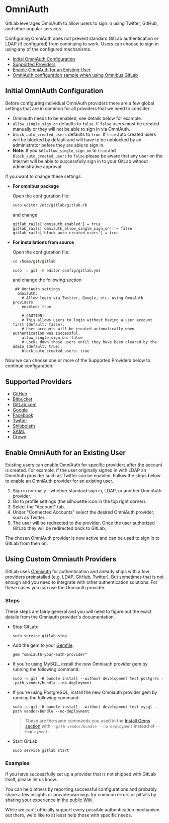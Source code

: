 # OmniAuth

GitLab leverages OmniAuth to allow users to sign in using Twitter, GitHub, and other popular services.

Configuring OmniAuth does not prevent standard GitLab authentication or LDAP (if configured) from continuing to work. Users can choose to sign in using any of the configured mechanisms.

- [Initial OmniAuth Configuration](#initial-omniauth-configuration)
- [Supported Providers](#supported-providers)
- [Enable OmniAuth for an Existing User](#enable-omniauth-for-an-existing-user)
- [OmniAuth configuration sample when using Omnibus GitLab](https://gitlab.com/gitlab-org/omnibus-gitlab/tree/master#omniauth-google-twitter-github-login)

## Initial OmniAuth Configuration

Before configuring individual OmniAuth providers there are a few global settings that are in common for all providers that we need to consider.

- Omniauth needs to be enabled, see details below for example.
- `allow_single_sign_on` defaults to `false`. If `false` users must be created manually or they will not be able to
sign in via OmniAuth.
- `block_auto_created_users` defaults to `true`. If `true` auto created users will be blocked by default and will
have to be unblocked by an administrator before they are able to sign in.
- **Note:** If you set `allow_single_sign_on` to `true` and `block_auto_created_users` to `false` please be aware
that any user on the Internet will be able to successfully sign in to your GitLab without administrative approval.

If you want to change these settings:

* **For omnibus package**

    Open the configuration file:

    ```sh
    sudo editor /etc/gitlab/gitlab.rb
    ```

    and change

    ```
    gitlab_rails['omniauth_enabled'] = true
    gitlab_rails['omniauth_allow_single_sign_on'] = false
    gitlab_rails['block_auto_created_users'] = true
    ```

* **For installations from source**

    Open the configuration file:

    ```sh
    cd /home/git/gitlab

    sudo -u git -H editor config/gitlab.yml
    ```

    and change the following section

    ```
     ## OmniAuth settings
      omniauth:
        # Allow login via Twitter, Google, etc. using OmniAuth providers
        enabled: true

        # CAUTION!
        # This allows users to login without having a user account first (default: false).
        # User accounts will be created automatically when authentication was successful.
        allow_single_sign_on: false
        # Locks down those users until they have been cleared by the admin (default: true).
        block_auto_created_users: true
    ```

Now we can choose one or more of the Supported Providers below to continue configuration.

## Supported Providers

- [GitHub](github.md)
- [Bitbucket](bitbucket.md)
- [GitLab.com](gitlab.md)
- [Google](google.md)
- [Facebook](facebook.md)
- [Twitter](twitter.md)
- [Shibboleth](shibboleth.md)
- [SAML](saml.md)
- [Crowd](crowd.md)

## Enable OmniAuth for an Existing User

Existing users can enable OmniAuth for specific providers after the account is created. For example, if the user originally signed in with LDAP an OmniAuth provider such as Twitter can be enabled. Follow the steps below to enable an OmniAuth provider for an existing user.

1. Sign in normally - whether standard sign in, LDAP, or another OmniAuth provider.
1. Go to profile settings (the silhouette icon in the top right corner).
1. Select the "Account" tab.
1. Under "Connected Accounts" select the desired OmniAuth provider, such as Twitter.
1. The user will be redirected to the provider. Once the user authorized GitLab they will be redirected back to GitLab.

The chosen OmniAuth provider is now active and can be used to sign in to GitLab from then on.

## Using Custom Omniauth Providers

GitLab uses [Omniauth](http://www.omniauth.org/) for authentication and already ships with a few providers preinstalled (e.g. LDAP, GitHub, Twitter). But sometimes that is not enough and you need to integrate with other authentication solutions. For these cases you can use the Omniauth provider.

### Steps

These steps are fairly general and you will need to figure out the exact details from the Omniauth provider's documentation.

-   Stop GitLab:

        sudo service gitlab stop

-   Add the gem to your [Gemfile](https://gitlab.com/gitlab-org/gitlab-ce/blob/master/Gemfile):

        gem "omniauth-your-auth-provider"

-   If you're using MySQL, install the new Omniauth provider gem by running the following command:

        sudo -u git -H bundle install --without development test postgres --path vendor/bundle --no-deployment

-   If you're using PostgreSQL, install the new Omniauth provider gem by running the following command:

        sudo -u git -H bundle install --without development test mysql --path vendor/bundle --no-deployment

    > These are the same commands you used in the [Install Gems section](#install-gems) with `--path vendor/bundle --no-deployment` instead of `--deployment`.

-   Start GitLab:

        sudo service gitlab start

### Examples

If you have successfully set up a provider that is not shipped with GitLab itself, please let us know.

You can help others by reporting successful configurations and probably share a few insights or provide warnings for common errors or pitfalls by sharing your experience [in the public Wiki](https://github.com/gitlabhq/gitlab-public-wiki/wiki/Custom-omniauth-provider-configurations).

While we can't officially support every possible authentication mechanism out there, we'd like to at least help those with specific needs.
